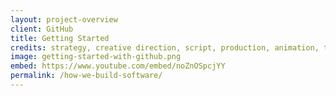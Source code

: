 ```yaml
---
layout: project-overview
client: GitHub
title: Getting Started
credits: strategy, creative direction, script, production, animation, technical assets
image: getting-started-with-github.png
embed: https://www.youtube.com/embed/noZnOSpcjYY
permalink: /how-we-build-software/
---
```

